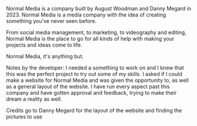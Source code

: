 Normal Media is a company built by August Woodman and Danny Megard in 2023. Normal Media is a media company with the idea of creating something you've never seen before.

From social media management, to marketing, to videography and editing, Normal Media is the place to go for all kinds of help with making your projects and ideas come to life.

Normal Media, it's anything but.



Notes by the developer: I needed a something to work on and I knew that this was the perfect project to try out some of my skills. I asked if I could make a website for Normal Media and was given the opportunity to, as well as a general layout of the website. I have run every aspect past this company and have gotten approval and feedback, trying to make their dream a reality as well.

Credits go to Danny Megard for the layout of the website and finding the pictures to use